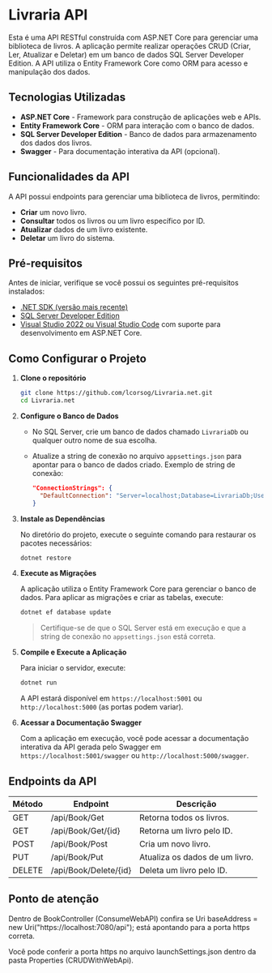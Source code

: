 # Livraria API

Esta é uma API RESTful construída com ASP.NET Core para gerenciar uma biblioteca de livros. A aplicação permite realizar operações CRUD (Criar, Ler, Atualizar e Deletar) em um banco de dados SQL Server Developer Edition. A API utiliza o Entity Framework Core como ORM para acesso e manipulação dos dados.

## Tecnologias Utilizadas

- **ASP.NET Core** - Framework para construção de aplicações web e APIs.
- **Entity Framework Core** - ORM para interação com o banco de dados.
- **SQL Server Developer Edition** - Banco de dados para armazenamento dos dados dos livros.
- **Swagger** - Para documentação interativa da API (opcional).

## Funcionalidades da API

A API possui endpoints para gerenciar uma biblioteca de livros, permitindo:

- **Criar** um novo livro.
- **Consultar** todos os livros ou um livro específico por ID.
- **Atualizar** dados de um livro existente.
- **Deletar** um livro do sistema.

## Pré-requisitos

Antes de iniciar, verifique se você possui os seguintes pré-requisitos instalados:

- [.NET SDK (versão mais recente)](https://dotnet.microsoft.com/download)
- [SQL Server Developer Edition](https://www.microsoft.com/sql-server/sql-server-downloads)
- [Visual Studio 2022 ou Visual Studio Code](https://visualstudio.microsoft.com/) com suporte para desenvolvimento em ASP.NET Core.

## Como Configurar o Projeto

1. **Clone o repositório**

   ```bash
   git clone https://github.com/lcorsog/Livraria.net.git
   cd Livraria.net
   ```

2. **Configure o Banco de Dados**

   - No SQL Server, crie um banco de dados chamado `LivrariaDb` ou qualquer outro nome de sua escolha.
   - Atualize a string de conexão no arquivo `appsettings.json` para apontar para o banco de dados criado. Exemplo de string de conexão:

     ```json
     "ConnectionStrings": {
       "DefaultConnection": "Server=localhost;Database=LivrariaDb;User Id=seu-usuario;Password=sua-senha;"
     }
     ```

3. **Instale as Dependências**

   No diretório do projeto, execute o seguinte comando para restaurar os pacotes necessários:

   ```bash
   dotnet restore
   ```

4. **Execute as Migrações**

   A aplicação utiliza o Entity Framework Core para gerenciar o banco de dados. Para aplicar as migrações e criar as tabelas, execute:

   ```bash
   dotnet ef database update
   ```

   > Certifique-se de que o SQL Server está em execução e que a string de conexão no `appsettings.json` está correta.

5. **Compile e Execute a Aplicação**

   Para iniciar o servidor, execute:

   ```bash
   dotnet run
   ```

   A API estará disponível em `https://localhost:5001` ou `http://localhost:5000` (as portas podem variar).

6. **Acessar a Documentação Swagger**

   Com a aplicação em execução, você pode acessar a documentação interativa da API gerada pelo Swagger em `https://localhost:5001/swagger` ou `http://localhost:5000/swagger`.

## Endpoints da API

| Método | Endpoint          | Descrição                            |
|--------|--------------------|--------------------------------------|
| GET    | /api/Book/Get     | Retorna todos os livros.            |
| GET    | /api/Book/Get/{id}| Retorna um livro pelo ID.           |
| POST   | /api/Book/Post    | Cria um novo livro.                 |
| PUT    | /api/Book/Put     | Atualiza os dados de um livro.      |
| DELETE | /api/Book/Delete/{id}| Deleta um livro pelo ID.         |

## Ponto de atenção

Dentro de BookController (ConsumeWebAPI) confira se Uri baseAddress = new Uri("https://localhost:7080/api"); está apontando para a porta https correta.

Você pode conferir a porta https no arquivo launchSettings.json dentro da pasta Properties (CRUDWithWebApi).
